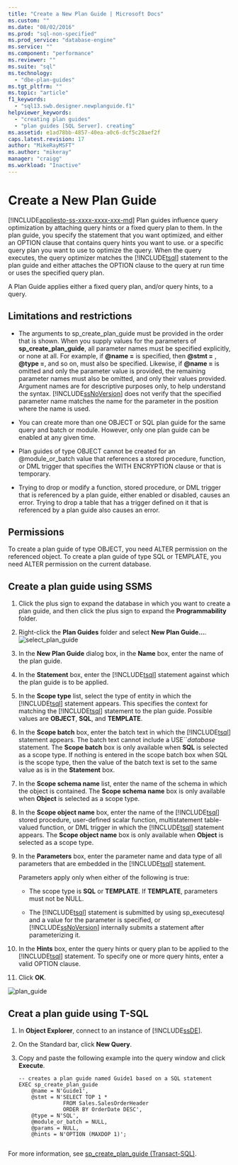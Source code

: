 ```yaml
---
title: "Create a New Plan Guide | Microsoft Docs"
ms.custom: ""
ms.date: "08/02/2016"
ms.prod: "sql-non-specified"
ms.prod_service: "database-engine"
ms.service: ""
ms.component: "performance"
ms.reviewer: ""
ms.suite: "sql"
ms.technology: 
  - "dbe-plan-guides"
ms.tgt_pltfrm: ""
ms.topic: "article"
f1_keywords: 
  - "sql13.swb.designer.newplanguide.f1"
helpviewer_keywords: 
  - "creating plan guides"
  - "plan guides [SQL Server]. creating"
ms.assetid: e1ad78bb-4857-40ea-a0c6-dcf5c28aef2f
caps.latest.revision: 17
author: "MikeRayMSFT"
ms.author: "mikeray"
manager: "craigg"
ms.workload: "Inactive"
---
```

# Create a New Plan Guide
[!INCLUDE[appliesto-ss-xxxx-xxxx-xxx-md](../../includes/appliesto-ss-xxxx-xxxx-xxx-md.md)]
Plan guides influence query optimization by attaching query hints or a fixed query plan to them. In the plan guide, you specify the statement that you want optimized, and either an OPTION clause that contains query hints you want to use. or a specific query plan you want to use to optimize the query. When the query executes, the query optimizer matches the [!INCLUDE[tsql](../../includes/tsql-md.md)] statement to the plan guide and either attaches the OPTION clause to the query at run time or uses the specified query plan.  

A Plan Guide applies either a fixed query plan, and/or query hints, to a query.
  
##  <a name="Restrictions"></a> Limitations and restrictions  
  
-   The arguments to sp_create_plan_guide must be provided in the order that is shown. When you supply values for the parameters of **sp_create_plan_guide**, all parameter names must be specified explicitly, or none at all. For example, if **@name =** is specified, then **@stmt =** , **@type =**, and so on, must also be specified. Likewise, if **@name =** is omitted and only the parameter value is provided, the remaining parameter names must also be omitted, and only their values provided. Argument names are for descriptive purposes only, to help understand the syntax. [!INCLUDE[ssNoVersion](../../includes/ssnoversion-md.md)] does not verify that the specified parameter name matches the name for the parameter in the position where the name is used.  
  
-   You can create more than one OBJECT or SQL plan guide for the same query and batch or module. However, only one plan guide can be enabled at any given time.  
  
-   Plan guides of type OBJECT cannot be created for an @module_or_batch value that references a stored procedure, function, or DML trigger that specifies the WITH ENCRYPTION clause or that is temporary.  
  
-   Trying to drop or modify a function, stored procedure, or DML trigger that is referenced by a plan guide, either enabled or disabled, causes an error. Trying to drop a table that has a trigger defined on it that is referenced by a plan guide also causes an error.  
 
  
##  <a name="Permissions"></a> Permissions  
 To create a plan guide of type OBJECT, you need ALTER permission on the referenced object. To create a plan guide of type SQL or TEMPLATE, you need ALTER permission on the current database.  
  
##  <a name="SSMSProcedure"></a> Create a plan guide using SSMS  

 
1.  Click the plus sign to expand the database in which you want to create a plan guide, and then click the plus sign to expand the **Programmability** folder.  
  
2.  Right-click the **Plan Guides** folder and select **New Plan Guide…**.
![select_plan_guide](../../relational-databases/performance/media/select-plan-guide.png)
  
3.  In the **New Plan Guide** dialog box, in the **Name** box, enter the name of the plan guide.  
  
4.  In the **Statement** box, enter the [!INCLUDE[tsql](../../includes/tsql-md.md)] statement against which the plan guide is to be applied.  
  
5.  In the **Scope type** list, select the type of entity in which the [!INCLUDE[tsql](../../includes/tsql-md.md)] statement appears. This specifies the context for matching the [!INCLUDE[tsql](../../includes/tsql-md.md)] statement to the plan guide. Possible values are **OBJECT**, **SQL**, and **TEMPLATE**.  
  
6.  In the **Scope batch** box, enter the batch text in which the [!INCLUDE[tsql](../../includes/tsql-md.md)] statement appears. The batch text cannot include a USE``*database* statement. The **Scope batch** box is only available when **SQL** is selected as a scope type. If nothing is entered in the scope batch box when SQL is the scope type, then the value of the batch text is set to the same value as is in the **Statement** box.  
  
7.  In the **Scope schema name** list, enter the name of the schema in which the object is contained. The **Scope schema name** box is only available when **Object** is selected as a scope type.  
  
8.  In the **Scope object name** box, enter the name of the [!INCLUDE[tsql](../../includes/tsql-md.md)] stored procedure, user-defined scalar function, multistatement table-valued function, or DML trigger in which the [!INCLUDE[tsql](../../includes/tsql-md.md)] statement appears. The **Scope object name** box is only available when **Object** is selected as a scope type.  
  
9. In the **Parameters** box, enter the parameter name and data type of all parameters that are embedded in the [!INCLUDE[tsql](../../includes/tsql-md.md)] statement.  
  
     Parameters apply only when either of the following is true:  
  
    -   The scope type is **SQL** or **TEMPLATE**. If **TEMPLATE**, parameters must not be NULL.  
  
    -   The [!INCLUDE[tsql](../../includes/tsql-md.md)] statement is submitted by using sp_executesql and a value for the parameter is specified, or [!INCLUDE[ssNoVersion](../../includes/ssnoversion-md.md)] internally submits a statement after parameterizing it.  
  
10. In the **Hints** box, enter the query hints or query plan to be applied to the [!INCLUDE[tsql](../../includes/tsql-md.md)] statement. To specify one or more query hints, enter a valid OPTION clause.  
  
11. Click **OK**.  

![plan_guide](../../relational-databases/performance/media/plan-guide.png)  

  
##  <a name="TsqlProcedure"></a> Creat a plan guide using T-SQL  
  
1.  In **Object Explorer**, connect to an instance of [!INCLUDE[ssDE](../../includes/ssde-md.md)].  
  
2.  On the Standard bar, click **New Query**.  
  
3.  Copy and paste the following example into the query window and click **Execute**.  
  
    ```  
    -- creates a plan guide named Guide1 based on a SQL statement  
    EXEC sp_create_plan_guide   
        @name = N'Guide1',   
        @stmt = N'SELECT TOP 1 *   
                  FROM Sales.SalesOrderHeader   
                  ORDER BY OrderDate DESC',   
        @type = N'SQL',  
        @module_or_batch = NULL,   
        @params = NULL,   
        @hints = N'OPTION (MAXDOP 1)';  
  
    ```  
  
 For more information, see [sp_create_plan_guide &#40;Transact-SQL&#41;](../../relational-databases/system-stored-procedures/sp-create-plan-guide-transact-sql.md).  
  
  
